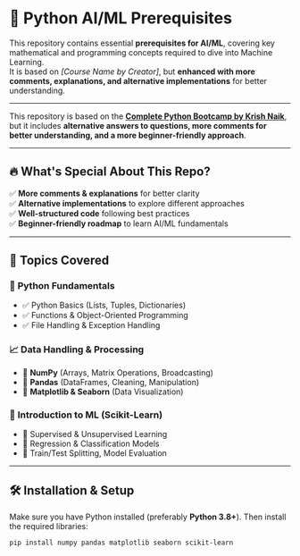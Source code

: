 
# 🚀 Python AI/ML Prerequisites  

This repository contains essential **prerequisites for AI/ML**, covering key mathematical and programming concepts required to dive into Machine Learning.  
It is based on *[Course Name by Creator]*, but **enhanced with more comments, explanations, and alternative implementations** for better understanding.  

---
This repository is based on the **[Complete Python Bootcamp by Krish Naik](https://www.udemy.com/course/complete-machine-learning-nlp-bootcamp-mlops-deployment/?couponCode=KEEPLEARNING)**, but it includes **alternative answers to questions, more comments for better understanding, and a more beginner-friendly approach**.


---

## 🔥 What's Special About This Repo?  
✅ **More comments & explanations** for better clarity  
✅ **Alternative implementations** to explore different approaches  
✅ **Well-structured code** following best practices  
✅ **Beginner-friendly roadmap** to learn AI/ML fundamentals  

---

## 🎯 Topics Covered  


### 🐍 **Python Fundamentals**  
- ✅ Python Basics (Lists, Tuples, Dictionaries)  
- ✅ Functions & Object-Oriented Programming  
- ✅ File Handling & Exception Handling  

### 📈 **Data Handling & Processing**  
- 🔹 **NumPy** (Arrays, Matrix Operations, Broadcasting)  
- 🔹 **Pandas** (DataFrames, Cleaning, Manipulation)  
- 🔹 **Matplotlib & Seaborn** (Data Visualization)  

### 🤖 **Introduction to ML (Scikit-Learn)**  
- 🔹 Supervised & Unsupervised Learning  
- 🔹 Regression & Classification Models  
- 🔹 Train/Test Splitting, Model Evaluation  

---

## 🛠️ Installation & Setup  

Make sure you have Python installed (preferably **Python 3.8+**). Then install the required libraries:  

```sh
pip install numpy pandas matplotlib seaborn scikit-learn



